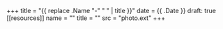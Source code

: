 +++
title = "{{ replace .Name "-" " " | title }}"
date = {{ .Date }}
draft: true
[[resources]]
name = ""
title = ""
src = "photo.ext"
+++
